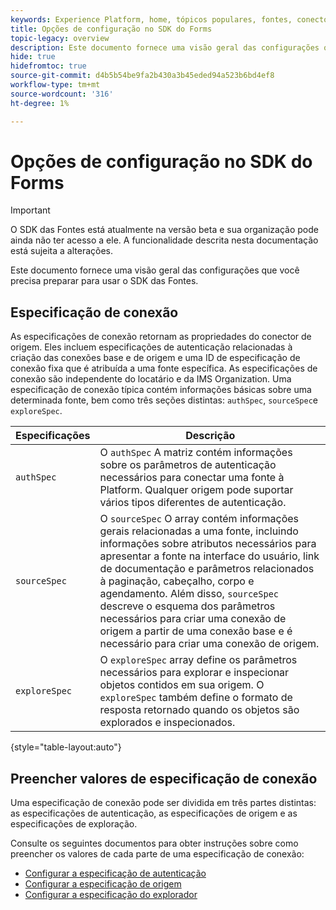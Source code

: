 ```yaml
---
keywords: Experience Platform, home, tópicos populares, fontes, conectores, conectores de origem, sdk de fontes, sdk, SDK
title: Opções de configuração no SDK do Forms
topic-legacy: overview
description: Este documento fornece uma visão geral das configurações que você precisa preparar para usar o SDK das Fontes.
hide: true
hidefromtoc: true
source-git-commit: d4b5b54be9fa2b430a3b45eded94a523b6bd4ef8
workflow-type: tm+mt
source-wordcount: '316'
ht-degree: 1%

---
```


# Opções de configuração no SDK do Forms

>[!IMPORTANT]
>
>O SDK das Fontes está atualmente na versão beta e sua organização pode ainda não ter acesso a ele. A funcionalidade descrita nesta documentação está sujeita a alterações.

Este documento fornece uma visão geral das configurações que você precisa preparar para usar o SDK das Fontes.

## Especificação de conexão

As especificações de conexão retornam as propriedades do conector de origem. Eles incluem especificações de autenticação relacionadas à criação das conexões base e de origem e uma ID de especificação de conexão fixa que é atribuída a uma fonte específica. As especificações de conexão são independente do locatário e da IMS Organization. Uma especificação de conexão típica contém informações básicas sobre uma determinada fonte, bem como três seções distintas: `authSpec`, `sourceSpec`e `exploreSpec`.

| Especificações | Descrição |
| --- | --- |
| `authSpec` | O `authSpec` A matriz contém informações sobre os parâmetros de autenticação necessários para conectar uma fonte à Platform. Qualquer origem pode suportar vários tipos diferentes de autenticação. |
| `sourceSpec` | O `sourceSpec` O array contém informações gerais relacionadas a uma fonte, incluindo informações sobre atributos necessários para apresentar a fonte na interface do usuário, link de documentação e parâmetros relacionados à paginação, cabeçalho, corpo e agendamento. Além disso, `sourceSpec` descreve o esquema dos parâmetros necessários para criar uma conexão de origem a partir de uma conexão base e é necessário para criar uma conexão de origem. |
| `exploreSpec` | O `exploreSpec` array define os parâmetros necessários para explorar e inspecionar objetos contidos em sua origem. O `exploreSpec` também define o formato de resposta retornado quando os objetos são explorados e inspecionados. |

{style=&quot;table-layout:auto&quot;}

## Preencher valores de especificação de conexão

Uma especificação de conexão pode ser dividida em três partes distintas: as especificações de autenticação, as especificações de origem e as especificações de exploração.

Consulte os seguintes documentos para obter instruções sobre como preencher os valores de cada parte de uma especificação de conexão:

* [Configurar a especificação de autenticação](./authspec.md)
* [Configurar a especificação de origem](./sourcespec.md)
* [Configurar a especificação do explorador](./explorespec.md)


